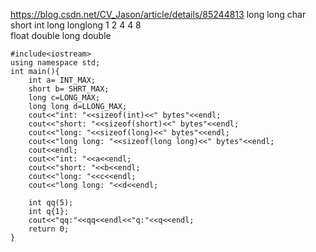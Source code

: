 https://blog.csdn.net/CV_Jason/article/details/85244813 long long
char short int long longlong
  1      2     4     4        8    
float double long double

```cpp=
#include<iostream>
using namespace std;
int main(){
    int a= INT_MAX;
    short b= SHRT_MAX;
    long c=LONG_MAX;
    long long d=LLONG_MAX;
    cout<<"int: "<<sizeof(int)<<" bytes"<<endl;
    cout<<"short: "<<sizeof(short)<<" bytes"<<endl;
    cout<<"long: "<<sizeof(long)<<" bytes"<<endl;
    cout<<"long long: "<<sizeof(long long)<<" bytes"<<endl;
    cout<<endl;
    cout<<"int: "<<a<<endl;
    cout<<"short: "<<b<<endl;
    cout<<"long: "<<c<<endl;
    cout<<"long long: "<<d<<endl;

    int qq(5);
    int q{1};
    cout<<"qq:"<<qq<<endl<<"q:"<<q<<endl;
    return 0;
}
```